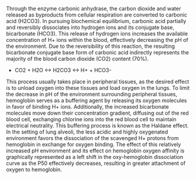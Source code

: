Through the enzyme carbonic anhydrase, the carbon dioxide and water released as byproducts from cellular respiration are converted to carbonic acid (H2CO3). In pursuing biochemical equilibrium, carbonic acid partially and reversibly dissociates into hydrogen ions and its conjugate base, bicarbonate (HCO3). This release of hydrogen ions increases the available concentration of H+ ions within the blood, effectively decreasing the pH of the environment. Due to the reversibility of this reaction, the resulting bicarbonate conjugate base form of carbonic acid indirectly represents the majority of the blood carbon dioxide (CO2) content (70%).

- CO2 + H2O <-> H2CO3 <-> H+ + HCO3-

This process usually takes place in peripheral tissues, as the desired effect is to unload oxygen into these tissues and load oxygen in the lungs. To limit the decrease in pH of the environment surrounding peripheral tissues, hemoglobin serves as a buffering agent by releasing its oxygen molecules in favor of binding H+ ions. Additionally, the increased bicarbonate molecules move down their concentration gradient, diffusing out of the red blood cell, exchanging chlorine ions into the red blood cell to maintain electrical neutrality. This buffering process is known as the Haldane effect. In the setting of lung alveoli, the less acidic and highly oxygenated environment favors the dissociation of the scavenged H+ protons from hemoglobin in exchange for oxygen binding. The effect of this relatively increased pH environment and its effect on hemoglobin oxygen affinity is graphically represented as a left shift in the oxy-hemoglobin dissociation curve as the P50 effectively decreases, resulting in greater attachment of oxygen to hemoglobin.